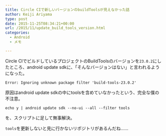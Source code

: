 ```yaml
---
title: Circle CIで新しいバージョンのbuildToolsが見えなかった話
author: Keiji Ariyama
type: post
date: 2015-11-25T08:34:21+00:00
url: /2015/11/update_build_tools_version.html
categories:
  - Android
  - メモ

---
```

Circle CIでビルドしているプロジェクトのBuildToolsのバージョンを`23.0.2`にしたところ、android update sdkに、「そんなバージョンはない」と言われるようになった。

`Error: Ignoring unknown package filter 'build-tools-23.0.2'`

原因はandroid update sdkの中にtoolsを含めていなかったという、完全な僕の不注意。

    echo y | android update sdk --no-ui --all --filter tools
    

を、スクリプトに足して無事解決。

`tools`を更新しないと見に行かないリポジトリがあるんだね……